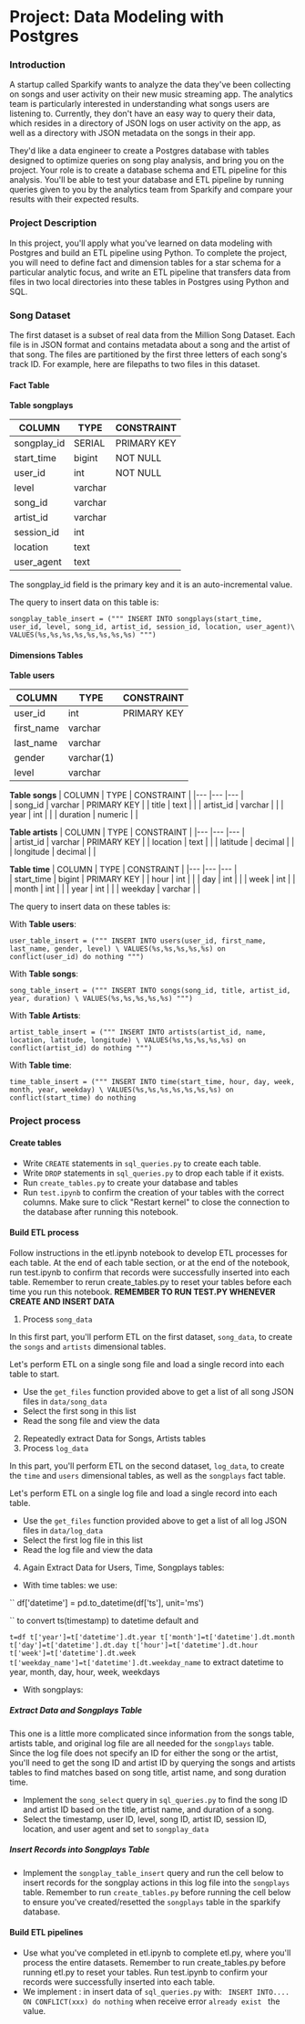 <h1>Project: Data Modeling with Postgres</h1>
<h3>Introduction</h3>
<p>A startup called Sparkify wants to analyze the data they've been collecting on songs and user activity on their new music streaming app. The analytics team is particularly interested in understanding what songs users are listening to. Currently, they don't have an easy way to query their data, which resides in a directory of JSON logs on user activity on the app, as well as a directory with JSON metadata on the songs in their app.

</p>
<p>They'd like a data engineer to create a Postgres database with tables designed to optimize queries on song play analysis, and bring you on the project. Your role is to create a database schema and ETL pipeline for this analysis. You'll be able to test your database and ETL pipeline by running queries given to you by the analytics team from Sparkify and compare your results with their expected results.

</p>
<h3>Project Description</h3>
<p>In this project, you'll apply what you've learned on data modeling with Postgres and build an ETL pipeline using Python. To complete the project, you will need to define fact and dimension tables for a star schema for a particular analytic focus, and write an ETL pipeline that transfers data from files in two local directories into these tables in Postgres using Python and SQL.

</p>
<h3>Song Dataset</h3>
<p>The first dataset is a subset of real data from the Million Song Dataset. Each file is in JSON format and contains metadata about a song and the artist of that song. The files are partitioned by the first three letters of each song's track ID. For example, here are filepaths to two files in this dataset.</p>

#### Fact Table

**Table songplays**

| COLUMN  	| TYPE  	| CONSTRAINT  	|
|---	|---	|---	|	
|   songplay_id	| SERIAL  	|   PRIMARY KEY	| 
|   start_time	|   bigint	|   NOT NULL	| 
|   user_id	|   int	|   NOT NULL	| 
|   level	|   varchar |   	| 
|   song_id	|   varchar	|   	| 
|   artist_id	|   varchar	|   	| 
|   session_id	|   int	|   	| 
|   location	|   text	|   	| 
|   user_agent	|   text	|   	| 

The songplay_id field is the primary key and it is an auto-incremental value.

The query to insert data on this table is:

``songplay_table_insert = ("""
INSERT INTO songplays(start_time, user_id, level, song_id, artist_id, session_id, location, user_agent)\
VALUES(%s,%s,%s,%s,%s,%s,%s,%s)
""") ``
 
 #### Dimensions Tables

 
 **Table users**
 
 | COLUMN  	| TYPE  	| CONSTRAINT  	|
|---	|---	|---	|	
|   user_id	| int  	|   PRIMARY KEY	| 
|   first_name	|   varchar	|  	| 
|   last_name	|   varchar	|  	| 
|   gender	|   varchar(1) |   	| 
|   level	|   varchar	|   	| 

 **Table songs**
  | COLUMN  	| TYPE  	| CONSTRAINT  	|
|---	|---	|---	|	
|   song_id	| varchar	|   PRIMARY KEY	| 
|   title	|   text	|  	| 
|   artist_id	|   varchar	|  	| 
|   year	|   int |   	| 
|   duration	|   numeric	|   	| 

**Table artists**
| COLUMN  	| TYPE  	| CONSTRAINT  	|
|---	|---	|---	|	
|   artist_id	| varchar	|   PRIMARY KEY	| 
|   location	|   text	|  	| 
|   latitude	|   decimal	|  	| 
|   longitude	|   decimal |   	| 
 
**Table time**
 | COLUMN  	| TYPE  	| CONSTRAINT  	|
|---	|---	|---	|	
|   start_time	| bigint	|   PRIMARY KEY	| 
|   hour	|   int	|  	| 
|   day	|   int	|  	| 
|   week	|   int |   	| 
|   month	|   int	|   	| 
|   year	|   int	|   	| 
|   weekday	|   varchar	|   	| 

The query to insert data on these tables is:

With **Table users**:

``user_table_insert = ("""
 INSERT INTO users(user_id, first_name, last_name, gender, level) \
 VALUES(%s,%s,%s,%s,%s)
 on conflict(user_id) do nothing
 """)``

With **Table songs**:

``song_table_insert = ("""
INSERT INTO songs(song_id, title, artist_id, year, duration) \
VALUES(%s,%s,%s,%s,%s)
""")``

With **Table Artists**:

``artist_table_insert = ("""
INSERT INTO artists(artist_id, name, location, latitude, longitude) \
VALUES(%s,%s,%s,%s,%s)
on conflict(artist_id) do nothing
 """)``

With **Table time**:

``time_table_insert = ("""
INSERT INTO time(start_time, hour, day, week, month, year, weekday) \
VALUES(%s,%s,%s,%s,%s,%s,%s)
on conflict(start_time) do nothing``
<h3>Project process</h3>
<h4>Create tables</h4>
<ul>
  <li>Write <code>CREATE</code> statements in <code>sql_queries.py</code> to create each table.</li>
  <li>Write <code>DROP</code> statements in <code>sql_queries.py</code> to drop each table if it exists.</li>
  <li>Run <code>create_tables.py</code> to create your database and tables</li>
  <li>Run <code>test.ipynb</code> to confirm the creation of your tables with the correct columns. Make sure to click "Restart kernel" to close the connection to the database after running this notebook.
</li>
</ul>

<h4>Build ETL process</h4>

Follow instructions in the etl.ipynb notebook to develop ETL processes for each table. At the end of each table section, or at the end of the notebook, run test.ipynb to confirm that records were successfully inserted into each table. Remember to rerun create_tables.py to reset your tables before each time you run this notebook.
__REMEMBER TO RUN TEST.PY WHENEVER CREATE AND INSERT DATA__
1. Process `song_data`

In this first part, you'll perform ETL on the first dataset, `song_data`, to create the `songs` and `artists` dimensional tables.

Let's perform ETL on a single song file and load a single record into each table to start.
- Use the `get_files` function provided above to get a list of all song JSON files in `data/song_data`
- Select the first song in this list
- Read the song file and view the data

2. Repeatedly extract Data for Songs, Artists tables
3. Process `log_data`

In this part, you'll perform ETL on the second dataset, `log_data`, to create the `time` and `users` dimensional tables, as well as the `songplays` fact table.

Let's perform ETL on a single log file and load a single record into each table.
- Use the `get_files` function provided above to get a list of all log JSON files in `data/log_data`
- Select the first log file in this list
- Read the log file and view the data

4. Again Extract Data for Users, Time, Songplays tables:

- With time tables: we use:

``
df['datetime'] = pd.to_datetime(df['ts'], unit='ms')

``
to convert ts(timestamp) to datetime default and

``
t=df
t['year']=t['datetime'].dt.year
t['month']=t['datetime'].dt.month
t['day']=t['datetime'].dt.day
t['hour']=t['datetime'].dt.hour
t['week']=t['datetime'].dt.week
t['weekday_name']=t['datetime'].dt.weekday_name
``
to extract datetime to year, month, day, hour, week, weekdays

- With songplays: 
##### Extract Data and Songplays Table
This one is a little more complicated since information from the songs table, artists table, and original log file are all needed for the `songplays` table. Since the log file does not specify an ID for either the song or the artist, you'll need to get the song ID and artist ID by querying the songs and artists tables to find matches based on song title, artist name, and song duration time.
- Implement the `song_select` query in `sql_queries.py` to find the song ID and artist ID based on the title, artist name, and duration of a song.
- Select the timestamp, user ID, level, song ID, artist ID, session ID, location, and user agent and set to `songplay_data`

##### Insert Records into Songplays Table
- Implement the `songplay_table_insert` query and run the cell below to insert records for the songplay actions in this log file into the `songplays` table. Remember to run `create_tables.py` before running the cell below to ensure you've created/resetted the `songplays` table in the sparkify database.
<h4>Build ETL pipelines</h4>

- Use what you've completed in etl.ipynb to complete etl.py, where you'll process the entire datasets. Remember to run create_tables.py before running etl.py to reset your tables. Run test.ipynb to confirm your records were successfully inserted into each table.
- We implement : in insert data of <code>sql_queries.py</code> with:
`` INSERT INTO.... ON CONFLICT(xxx) do nothing``
when receive error `already exist ` the value.
